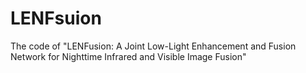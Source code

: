 # LENFsuion
The code of "LENFusion: A Joint Low-Light Enhancement and Fusion Network for Nighttime Infrared and Visible Image Fusion"

